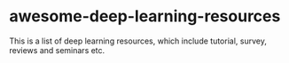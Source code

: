 # awesome-deep-learning-resources
This is a list of deep learning resources, which include tutorial, survey, reviews and seminars etc.
